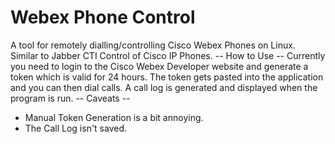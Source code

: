 # Webex Phone Control
A tool for remotely dialling/controlling Cisco Webex Phones on Linux. Similar to Jabber CTI Control of Cisco IP Phones.
-- How to Use --
Currently you need to login to the Cisco Webex Developer website and generate a token which is valid for 24 hours. The token gets pasted into the application and you can then dial calls. A call log is generated and displayed when the program is run.
-- Caveats --
- Manual Token Generation is a bit annoying.
- The Call Log isn't saved.
